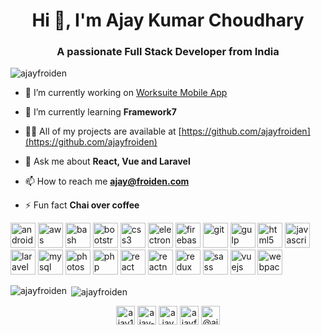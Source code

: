 <h1 align="center">Hi 👋, I'm Ajay Kumar Choudhary</h1>
<h3 align="center">A passionate Full Stack Developer from India</h3>

<p align="left"> <img src="https://komarev.com/ghpvc/?username=ajayfroiden" alt="ajayfroiden" /> </p>

- 🔭  I’m currently working on [Worksuite Mobile App](https://1.envato.market/worksuite)

- 🌱  I’m currently learning **Framework7**

- 👨‍💻  All of my projects are available at [https://github.com/ajayfroiden](https://github.com/ajayfroiden)

- 💬  Ask me about **React, Vue and Laravel**

- 📫  How to reach me **ajay@froiden.com**

- ⚡  Fun fact **Chai over coffee**

<p align="left"><img src="https://devicons.github.io/devicon/devicon.git/icons/android/android-original-wordmark.svg" alt="android" width="40" height="40"/> <img src="https://devicons.github.io/devicon/devicon.git/icons/amazonwebservices/amazonwebservices-original-wordmark.svg" alt="aws" width="40" height="40"/> <img src="https://www.vectorlogo.zone/logos/gnu_bash/gnu_bash-icon.svg" alt="bash" width="40" height="40"/> <img src="https://devicons.github.io/devicon/devicon.git/icons/bootstrap/bootstrap-plain.svg" alt="bootstrap" width="40" height="40"/> <img src="https://devicons.github.io/devicon/devicon.git/icons/css3/css3-original-wordmark.svg" alt="css3" width="40" height="40"/> <img src="https://devicons.github.io/devicon/devicon.git/icons/electron/electron-original.svg" alt="electron" width="40" height="40"/> <img src="https://www.vectorlogo.zone/logos/firebase/firebase-icon.svg" alt="firebase" width="40" height="40"/> <img src="https://www.vectorlogo.zone/logos/git-scm/git-scm-icon.svg" alt="git" width="40" height="40"/> <img src="https://devicons.github.io/devicon/devicon.git/icons/gulp/gulp-plain.svg" alt="gulp" width="40" height="40"/> <img src="https://devicons.github.io/devicon/devicon.git/icons/html5/html5-original-wordmark.svg" alt="html5" width="40" height="40"/> <img src="https://devicons.github.io/devicon/devicon.git/icons/javascript/javascript-original.svg" alt="javascript" width="40" height="40"/> <img src="https://devicons.github.io/devicon/devicon.git/icons/laravel/laravel-plain-wordmark.svg" alt="laravel" width="40" height="40"/> <img src="https://devicons.github.io/devicon/devicon.git/icons/mysql/mysql-original-wordmark.svg" alt="mysql" width="40" height="40"/> <img src="https://devicons.github.io/devicon/devicon.git/icons/photoshop/photoshop-plain.svg" alt="photoshop" width="40" height="40"/> <img src="https://devicons.github.io/devicon/devicon.git/icons/php/php-original.svg" alt="php" width="40" height="40"/> <img src="https://devicons.github.io/devicon/devicon.git/icons/react/react-original-wordmark.svg" alt="react" width="40" height="40"/> <img src="https://reactnative.dev/img/header_logo.svg" alt="reactnative" width="40" height="40"/> <img src="https://devicons.github.io/devicon/devicon.git/icons/redux/redux-original.svg" alt="redux" width="40" height="40"/> <img src="https://devicons.github.io/devicon/devicon.git/icons/sass/sass-original.svg" alt="sass" width="40" height="40"/> <img src="https://devicons.github.io/devicon/devicon.git/icons/vuejs/vuejs-original-wordmark.svg" alt="vuejs" width="40" height="40"/> <img src="https://devicons.github.io/devicon/devicon.git/icons/webpack/webpack-original.svg" alt="webpack" width="40" height="40"/></p><p><img align="left" src="https://github-readme-stats.vercel.app/api/top-langs/?username=ajayfroiden&layout=compact&hide=html" alt="ajayfroiden" /></p>

<p>&nbsp;<img align="center" src="https://github-readme-stats.vercel.app/api?username=ajayfroiden&show_icons=true" alt="ajayfroiden" /></p>

<p align="center">
<a href="https://twitter.com/ajay138" target="blank"><img align="center" src="https://cdn.jsdelivr.net/npm/simple-icons@3.0.1/icons/twitter.svg" alt="ajay138" height="30" width="30" /></a>
<a href="https://linkedin.com/in/ajay-kumar-choudhary-26205219" target="blank"><img align="center" src="https://cdn.jsdelivr.net/npm/simple-icons@3.0.1/icons/linkedin.svg" alt="ajay-kumar-choudhary-26205219" height="30" width="30" /></a>
<a href="https://fb.com/ajaykaaab" target="blank"><img align="center" src="https://cdn.jsdelivr.net/npm/simple-icons@3.0.1/icons/facebook.svg" alt="ajaykaaab" height="30" width="30" /></a>
<a href="https://instagram.com/ajayfroiden" target="blank"><img align="center" src="https://cdn.jsdelivr.net/npm/simple-icons@3.0.1/icons/instagram.svg" alt="ajayfroiden" height="30" width="30" /></a>
<a href="https://medium.com/@ajay.froiden" target="blank"><img align="center" src="https://cdn.jsdelivr.net/npm/simple-icons@3.0.1/icons/medium.svg" alt="@ajay.froiden" height="30" width="30" /></a>
</p>
